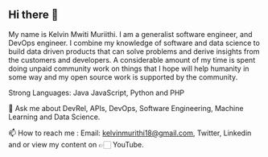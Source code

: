 ## **Hi there 👋**
My name is Kelvin Mwiti Muriithi. I am a generalist software engineer, and DevOps engineer. I combine my knowledge of software and data science to build data driven products that can solve problems and derive insights from the customers and developers. A considerable amount of my time is spent doing unpaid community work on things that I hope will help humanity in some way and my open source work is supported by the community.


Strong Languages: Java JavaScript, Python and PHP

💬 Ask me about DevRel, APIs, DevOps, Software Engineering, Machine Learning and Data Science.

📫 How to reach me : Email: kelvinmurithi18@gmail.com, Twitter, Linkedin and or view my content on 👉🏻 YouTube.
